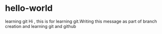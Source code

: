 # hello-world
learning git
Hi , this is for learning git.Writing this message as part of branch creation and learning git and github
